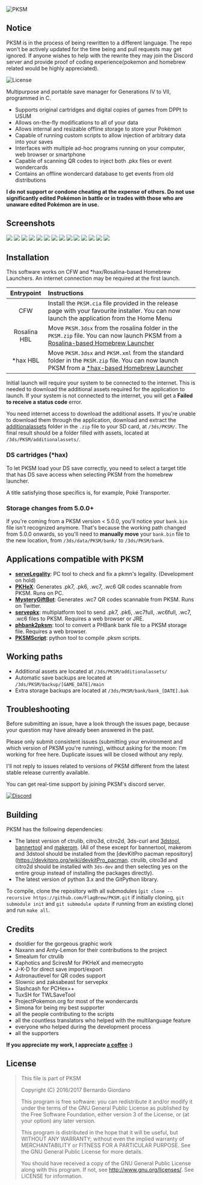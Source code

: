 ![PKSM](https://raw.githubusercontent.com/FlagBrew/PKSM/master/assets/banner.png)

## Notice

PKSM is in the process of being rewritten to a different language. The repo won't be actively updated for the time being and pull requests may get ignored. If anyone wishes to help with the rewrite they may join the Discord server and provide proof of coding experience(pokemon and homebrew related would be highly appreciated).

![License](https://img.shields.io/badge/License-GPLv3-blue.svg)

Multipurpose and portable save manager for Generations IV to VII, programmed in C.

* Supports original cartridges and digital copies of games from DPPt to USUM
* Allows on-the-fly modifications to all of your data
* Allows internal and resizable offline storage to store your Pokémon
* Capable of running custom scripts to allow injection of arbitrary data into your saves
* Interfaces with multiple ad-hoc programs running on your computer, web browser or smartphone
* Capable of scanning QR codes to inject both .pkx files or event wondercards
* Contains an offline wondercard database to get events from old distributions

**I do not support or condone cheating at the expense of others. Do not use significantly edited Pokémon in battle or in trades with those who are unaware edited Pokémon are in use.**

## Screenshots

![](https://i.imgur.com/Rj3OwBZ.png) ![](https://i.imgur.com/Nl5z9Yx.png)
![](https://i.imgur.com/2Vt1dYE.png) ![](https://i.imgur.com/2Vt1dYE.png)
![](https://i.imgur.com/a355RYx.png) ![](https://i.imgur.com/EyTwxIc.png)
![](https://i.imgur.com/i3dLv54.png) ![](https://i.imgur.com/Oyr5zsF.png)
![](https://i.imgur.com/e9I6UoK.png) ![](https://i.imgur.com/8yYEfnX.png)
![](https://i.imgur.com/qVz2vba.png) ![](https://i.imgur.com/Wg1m4Ws.png)
![](https://i.imgur.com/8bPKwNe.png) ![](https://i.imgur.com/OdjkZwG.png)

## Installation

This software works on CFW and *hax/Rosalina-based Homebrew Launchers. An internet connection may be required at the first launch.

| Entrypoint | Instructions |
| :--------: | :----------- |
| CFW | Install the `PKSM.cia` file provided in the release page with your favourite installer. You can now launch the application from the Home Menu |
| Rosalina HBL | Move `PKSM.3dsx` from the rosalina folder in the `PKSM.zip` file. You can now launch PKSM from a [Rosalina-based Homebrew Launcher](https://github.com/fincs/new-hbmenu) |
| *hax HBL | Move `PKSM.3dsx` and `PKSM.xml` from the standard folder in the `PKSM.zip` file. You can now launch PKSM from a [*hax-based Homebrew Launcher](https://smealum.github.io/ninjhax2/starter.zip) |

Initial launch will require your system to be connected to the internet. This is needed to download the additional assets required for the application to launch. If your system is not connected to the internet, you will get a **Failed to receive a status code** error.

You need internet access to download the additional assets. If you're unable to download them through the application, download and extract the [additionalassets](https://github.com/dsoldier/PKResources/releases/download/final/additionalassets.zip) folder in the `.zip` file to your SD card, at `/3ds/PKSM/`. The final result should be a folder filled with assets, located at `/3ds/PKSM/additionalassets/`.

### DS cartridges (*hax)

To let PKSM load your DS save correctly, you need to select a target title that has DS save access when selecting PKSM from the homebrew launcher.

A title satisfying those specifics is, for example, Poké Transporter.

### Storage changes from 5.0.0+

If you're coming from a PKSM version < 5.0.0, you'll notice your `bank.bin` file isn't recognized anymore. That's because the working path changed from 5.0.0 onwards, so you'll need to **manually move** your `bank.bin` file to the new location, from `/3ds/data/PKSM/bank/` to `/3ds/PKSM/bank`. 

## Applications compatible with PKSM

* **[serveLegality](https://github.com/FlagBrew/serveLegality)**: PC tool to check and fix a pkmn's legality. (Development on hold)
* **[PKHeX](https://github.com/kwsch/PKHeX)**: Generates .pk7, .pk6, .wc7, .wc6 QR codes scannable from PKSM. Runs on PC.
* **[MysteryGiftBot](https://twitter.com/mysterygiftbot)**: Generates .wc7 QR codes scannable from PKSM. Runs on Twitter.
* **[servepkx](https://github.com/FlagBrew/servepkx)**: multiplatform tool to send .pk7, .pk6, .wc7full, .wc6full, .wc7, .wc6 files to PKSM. Requires a web browser or JRE.
* **[phbank2pksm](https://github.com/BernardoGiordano/PKSM-Tools)**: tool to convert a PHBank bank file to a PKSM storage file. Requires a web browser.
* **[PKSMScript](https://github.com/FlagBrew/PKSM-Scripts)**: python tool to compile .pksm scripts.

## Working paths

* Additional assets are located at `/3ds/PKSM/additionalassets/`
* Automatic save backups are located at `/3ds/PKSM/backup/[GAME_DATE]/main`
* Extra storage backups are located at `/3ds/PKSM/bank/bank_[DATE].bak`

## Troubleshooting

Before submitting an issue, have a look through the issues page, because your question may have already been answered in the past.

Please only submit consistent issues (submitting your environment and which version of PKSM you're running), without asking for the moon: I'm working for free here. Duplicate issues will be closed without any reply.

I'll not reply to issues related to versions of PKSM different from the latest stable release currently available.

You can get real-time support by joining PKSM's discord server.

[![Discord](https://discordapp.com/api/guilds/278222834633801728/widget.png?style=banner3&time-)](https://discord.gg/bGKEyfY)

## Building

PKSM has the following dependencies:

- The latest version of ctrulib, citro3d, citro2d, 3ds-curl and [3dstool](https://github.com/dnasdw/3dstool/releases), [bannertool](https://github.com/Steveice10/bannertool/releases) and [makerom](https://github.com/profi200/Project_CTR/releases). (All of these except for bannertool, makerom and 3dstool should be installed from the [devKitPro pacman repository](https://devkitpro.org/wiki/devkitPro_pacman. ctrulib, citro3d and citro2d should be installed with `3ds-dev` and then selecting yes on the entire group instead of installing the packages directly).
- The latest version of python 3.x and the GitPython library.

To compile, clone the repository with all submodules (`git clone --recursive https://github.com/FlagBrew/PKSM.git` if initially cloning, `git submodule init` and `git submodule update` if running from an existing clone) and run `make all`.

## Credits

* dsoldier for the gorgeous graphic work
* Naxann and Anty-Lemon for their contributions to the project
* Smealum for ctrulib
* Kaphotics and SciresM for PKHeX and memecrypto
* J-K-D for direct save import/export
* Astronautlevel for QR codes support
* Slownic and zaksabeast for servepkx
* Slashcash for PCHex++
* TuxSH for TWLSaveTool
* ProjectPokemon.org for most of the wondercards
* Simona for being my best supporter
* all the people contributing to the scripts
* all the countless translators who helped with the multilanguage feature
* everyone who helped during the development process
* all the supporters

**If you appreciate my work, I appreciate [a coffee](https://www.patreon.com/bernardogiordano) :)** 

## License

> This file is part of PKSM
> 
> Copyright (C) 2016/2017 Bernardo Giordano
>
>    This program is free software: you can redistribute it and/or modify
>    it under the terms of the GNU General Public License as published by
>    the Free Software Foundation, either version 3 of the License, or
>    (at your option) any later version.
>
>    This program is distributed in the hope that it will be useful,
>    but WITHOUT ANY WARRANTY; without even the implied warranty of
>    MERCHANTABILITY or FITNESS FOR A PARTICULAR PURPOSE.  See the
>    GNU General Public License for more details.
>
>    You should have received a copy of the GNU General Public License
>    along with this program.  If not, see <http://www.gnu.org/licenses/>.
>    See LICENSE for information.
